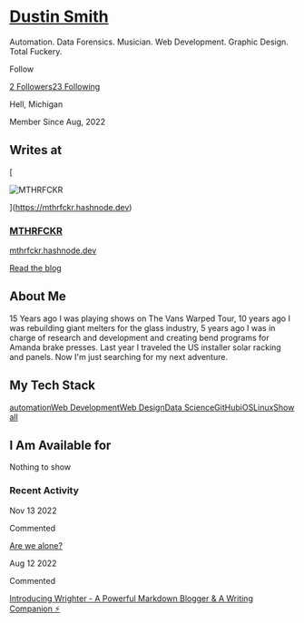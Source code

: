 # [Dustin Smith](/@whoisdsmith)

Automation. Data Forensics. Musician. Web Development. Graphic Design. Total Fuckery.

Follow

[2 Followers](/@whoisdsmith/followers)[23 Following](/@whoisdsmith/following)

[](https://www.linkedin.com/in/whoisdsmith/)[](https://twitter.com/Wh0isdsmith)[](https://github.com/whoisdsmith)[](https://whoisdsmith.ctrlaltback.space)[](https://facebook.com/dontcallmedsmith)[](https://instagram.com/dsmith4life)

Hell, Michigan

Member Since Aug, 2022

## Writes at

[![MTHRFCKR](data:image/gif;base64,R0lGODlhAQABAIAAAAAAAP///yH5BAEAAAAALAAAAAABAAEAAAIBRAA7)

![MTHRFCKR](https://cdn.hashnode.com/res/hashnode/image/upload/v1660281163664/ZNa41iW8L.jpeg?w=500&h=500&auto=compress,format&format=webp)

](https://mthrfckr.hashnode.dev)

### [MTHRFCKR](https://mthrfckr.hashnode.dev)

[mthrfckr.hashnode.dev](https://mthrfckr.hashnode.dev)

[Read the blog](https://mthrfckr.hashnode.dev)

## About Me

15 Years ago I was playing shows on The Vans Warped Tour, 10 years ago I was rebuilding giant melters for the glass industry, 5 years ago I was in charge of research and development and creating bend programs for Amanda brake presses. Last year I traveled the US installer solar racking and panels. Now I'm just searching for my next adventure.

## My Tech Stack

[automation](/n/automation)[Web Development](/n/web-development)[Web Design](/n/web-design)[Data Science](/n/data-science)[GitHub](/n/github)[iOS](/n/ios)[Linux](/n/linux)[Show all](#)

## I Am Available for

Nothing to show

### Recent Activity

Nov 13 2022

Commented

[Are we alone?](https://micheleriva.hashnode.dev/are-we-alone#clafk2w4l06kpu2nv8147enh7)

Aug 12 2022

Commented

[Introducing Wrighter - A Powerful Markdown Blogger & A Writing Companion ⚡](https://vishaltk.hashnode.dev/introducing-wrighter-a-powerful-markdown-blogger-a-writing-companion#cl6q1ic1503e5genv3wodd9gx)

